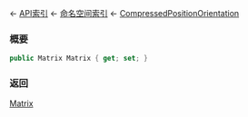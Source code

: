 ← [API索引](Api-Index) ← [命名空间索引](Namespace-Index) ← [CompressedPositionOrientation](VRageMath.CompressedPositionOrientation)

### 概要

```csharp
public Matrix Matrix { get; set; }
```

### 返回

[Matrix](VRageMath.Matrix)

